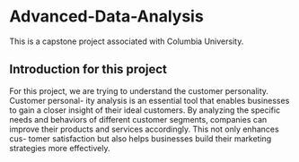 # Advanced-Data-Analysis
This is a capstone project associated with Columbia University.

## Introduction for this project
For this project, we are trying to understand the customer personality. Customer personal-
ity analysis is an essential tool that enables businesses to gain a closer insight of their ideal
customers. By analyzing the specific needs and behaviors of different customer segments,
companies can improve their products and services accordingly. This not only enhances cus-
tomer satisfaction but also helps businesses build their marketing strategies more effectively.

